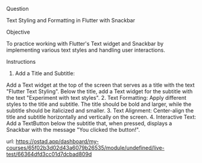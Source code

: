 Question

Text Styling and Formatting in Flutter with Snackbar

Objective

To practice working with Flutter's Text widget and Snackbar by implementing various text styles and handling user interactions.

Instructions
1. Add a Title and Subtitle:

Add a Text widget at the top of the screen that serves as a title with the text "Flutter Text Styling".
Below the title, add a Text widget for the subtitle with the text "Experiment with text styles".
2. Text Formatting:
   Apply different styles to the title and subtitle. The title should be bold and larger, while the subtitle should be italicized and smaller.
3. Text Alignment:
   Center-align the title and subtitle horizontally and vertically on the screen.
4. Interactive Text:
   Add a TextButton below the subtitle that, when pressed, displays a Snackbar with the message "You clicked the button!".

url: https://ostad.app/dashboard/my-courses/65f02b3d02d43a6079b26535/module/undefined/live-test/66364dfd3cc01d7dcbad809d